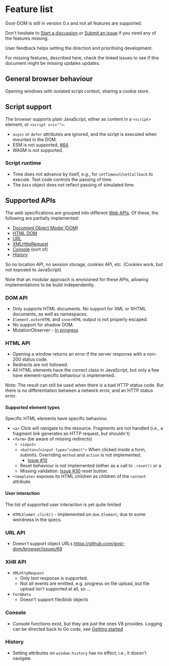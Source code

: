 # Feature list

Gost-DOM is still in version 0.x and not all features are supported.

Don't hesitate to [Start a
discussion](https://github.com/orgs/gost-dom/discussions) or [Submit an
issue](https://github.com/gost-dom/browser/issues?q=sort%3Aupdated-desc+is%3Aissue+is%3Aopen)
if you need any of the features missing.

User feedback helps setting the direction and prioritising development.

For missing features, described here, check the linked issues to see if this
document might be missing updates updates.

## General browser behaviour

Opening windows with isolated script context, sharing a cookie store.

## Script support

The browser supports plain JavaScript, either as content in a `<script>`
element, or `<script src="">`.

- `async` or `defer` attributes are ignored, and the script is executed when
mounted in the DOM. 
- ESM is not supported, [#64](https://github.com/gost-dom/browser/issues/64).
- WASM is not supported.

### Script runtime

- Time does not advance by itself, e.g., for `setTimeout`/`setCallback` to
execute. Test code controls the passing of time.
- The `Date` object does not reflect passing of simulated time.

## Supported APIs

The web specifications are grouped into different [Web
APIs](https://developer.mozilla.org/en-US/docs/Web/API). Of these, the following
are partially implemented:

- [Document Object Model (DOM)](https://developer.mozilla.org/en-US/docs/Web/API/Document_Object_Model)
- [HTML DOM](https://developer.mozilla.org/en-US/docs/Web/API/HTML_DOM_API)
- [URL](https://developer.mozilla.org/en-US/docs/Web/API/URL_API)
- [XMLHttpRequest](https://developer.mozilla.org/en-US/docs/Web/API/XMLHttpRequest_API)
- [Console](https://developer.mozilla.org/en-US/docs/Web/API/console) (sort of)
- [History](https://developer.mozilla.org/en-US/docs/Web/API/History_API)

So no location API, no session storage, cookies API, etc. (Cookies work, but not
exposed to JavaScript)

Note that an modular approach is envisioned for these APIs, allowing
implementations to be build independently.

### DOM API

- Only supports HTML documents. No support for XML or XHTML documents, as well as namespaces.
- `Element.outerHTML` and `innerHTML` output is not properly escaped.
- No support for shadow DOM.
- MutationObserver - [In progress](https://github.com/gost-dom/browser/issues/65)

### HTML API

- Opening a window returns an error if the server response with a non-200 status code.
- Redirects are not followed.
- All HTML elements have the correct class in JavaScript, but only a few have
element-specific behaviour is implemented..

Note: The result can still be used when there is a bad HTTP status code. But
there is no differentiation between a network error, and an HTTP status error.

#### Supported element types

Specific HTML elements have specific behaviour.

- `<a>` Click will navigate to the resource. Fragments are not handled (i.e., a
  fragment link generates an HTTP request, but shouldn't)
- `<form>` (be aware of missing redirects)
    - `<input>`
    - `<button>`/`<input type="submit">` When clicked inside a form, submits. Overriding `method` and `action` is not implemented.
        - [Issue #10](https://github.com/gost-dom/browser/issues/10)
    - Reset behaviour is not implemented (either as a call to `.reset()` or a
    - Missing validation. [Issue #30](https://github.com/gost-dom/browser/issues/30)
    reset button.
- `<template>` exposes its HTML children as children of the `content` attribute.

#### User interaction

The list of supported user interaction is yet quite limited

- `HTMLElemet.click()` - implemented on `dom.Element`, due to some weirdness in
  the specs.

### URL API

- Doesn't support object URLs https://github.com/gost-dom/browser/issues/69

### XHR API

- `XMLHttpRequest`
    - Only text response is supported.
    - Not all events are emitted, e.g. progress on file upload, but file upload
      isn't supported at all, so ...
- `FormData`
    - Doesn't support file/blob objects

### Console

- Console functions exist, but they are just the ones V8 provides. Logging can
be directed back to Go code, see [Getting started](./Getting-started.md)

### History

- Setting attributes on `window.history` has no effect, i.e., it doesn't navigate.
